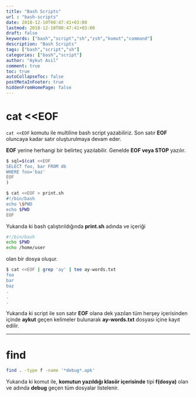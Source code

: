 ```yaml
---
title: "Bash Scripts"
url : "bash-scripts"
date: 2018-12-10T00:47:41+03:00
lastmod: 2018-12-10T00:47:41+03:00
draft: false
keywords: ["bash","script","sh","zsh","komut","command"]
description: "Bash Scripts"
tags: ["bash","script","sh"]
categories: ["bash","script"]
author: "Aykut Asil"
comment: true
toc: true
autoCollapseToc: false
postMetaInFooter: true
hiddenFromHomePage: false
---
```


# cat <<EOF

`cat <<EOF` komutu ile multiline bash script yazabiliriz. Son satır **EOF** oluncaya kadar satır oluşturulmaya devam eder.

**EOF** yerine herhangi bir belirteç yazılabilir. Genelde **EOF veya STOP** yazılır.


```bash
$ sql=$(cat <<EOF
SELECT foo, bar FROM db
WHERE foo='baz'
EOF
)
```

```bash
$ cat <<EOF > print.sh
#!/bin/bash
echo \$PWD
echo $PWD
EOF
```

Yukarıda ki bash çalıştırıldığında **print.sh** adında ve içeriği

```bash
#!/bin/bash
echo $PWD
echo /home/user
```

olan bir dosya oluşur.

```bash
$ cat <<EOF | grep 'ay' | tee ay-words.txt
foo
bar
baz
.
.
.
```

Yukarıda ki script ile son satır **EOF** olana dek yazılan tüm herşey içerisinden içinde **aykut** geçen kelimeler bulunarak **ay-words.txt** dosyası içine kayıt edilir.

---

# find

```bash
find . -type f -name '*debug*.apk'
```

Yukarıda ki komut ile, **komutun yazıldığı klasör içerisinde** tipi **f(dosya)** olan ve adında **debug** geçen tüm dosyalar listelenir.
